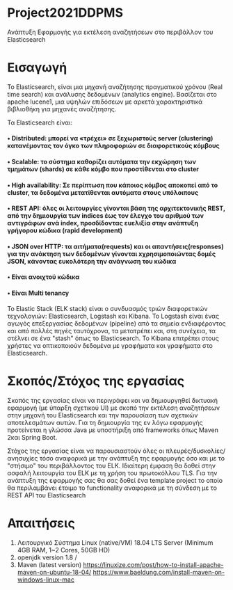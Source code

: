 # Project2021DDPMS
Ανάπτυξη Εφαρμογής για εκτέλεση αναζητήσεων στο περιβάλλον του Elasticsearch

# Εισαγωγή

To Elasticsearch, είναι μια μηχανή αναζήτησης πραγματικού χρόνου (Real time search) και ανάλυσης δεδομένων (analytics engine). Βασίζεται στο apache lucene1, μια υψηλών επιδόσεων με αρκετά χαρακτηριστικά βιβλιοθήκη για μηχανές αναζήτησης.

Τα Elasticsearch είναι:
  #### • Distributed: μπορεί να «τρέχει» σε ξεχωριστούς server (clustering) κατανέμοντας τον όγκο των πληροφοριών σε διαφορετικούς κόμβους
  #### • Scalable: το σύστημα καθορίζει αυτόματα την εκχώρηση των τμημάτων (shards) σε κάθε κόμβο που προστίθενται στο cluster
  #### • High availability: Σε περίπτωση που κάποιος κόμβος αποκοπεί από το cluster, τα δεδομένα μετατίθενται αυτόματα στους υπόλοιπους
  #### • REST API: όλες οι λειτουργίες γίνονται βάση της αρχιτεκτονικής REST, από την δημιουργία των indices έως τον έλεγχο του αριθμού των αντιγράφων ανά index, προσδίδοντας ευελιξία στην ανάπτυξη γρήγορου κώδικα (rapid development)
  #### • JSON over HTTP: τα αιτήματα(requests) και οι απαντήσεις(responses) για την ανάκτηση των δεδομένων γίνονται xχρησιμοποιώντας δομές JSON, κάνοντας ευκολότερη την ανάγνωση του κώδικα
  #### • Είναι ανοιχτού κώδικα
  #### • Είναι Multi tenancy

Το Elastic Stack (ELK stack) είναι ο συνδυασμός τριών διαφορετικών τεχνολογιών: Elasticsearch, Logstash και Kibana. Το Logstash είναι ένας αγωγός επεξεργασίας δεδομένων (pipeline) από τα σημεία ενδιαφέροντος και από πολλές πηγές ταυτόχρονα, τα μετατρέπει και, στη συνέχεια, τα στέλνει σε ένα "stash" όπως το Elasticsearch. Το Kibana επιτρέπει στους χρήστες να οπτικοποιούν δεδομένα με γραφήματα και γραφήματα στο Elasticsearch.

# Σκοπός/Στόχος της εργασίας

Σκοπός της εργασίας είναι να περιγράφει και να δημιουργηθεί δικτυακή εφαρμογή (με ύπαρξη σχετικού UI) με σκοπό την εκτέλεση αναζητήσεων στην μηχανή του Elasticsearch και την παρουσίαση των σχετικών αποτελεσμάτων αυτών. Για τη δημιουργία της εν λόγω εφαρμογής προτείνεται η γλώσσα Java με υποστήριξη από frameworks όπως Maven 2και Spring Boot.

Στόχος της εργασίας είναι να παρουσιαστούν όλες οι πλευρές/δυσκολίες/ανησυχίες τόσο αναφορικά με την ανάπτυξη της εφαρμογής όσο και με το "στήσιμο" του περιβάλλοντος του ELK. Ιδιαίτερη έμφαση θα δοθεί στην ασφαλή λειτουργία του ELK με τη χρήση του πρωτοκόλλου TLS. Για την ανάπτυξη της εφαρμογής σας θα σας δοθεί ένα template project το οποίο θα περιλαμβάνει έτοιμο το functionality αναφορικά με τη σύνδεση με το REST API του Elasticsearch

# Απαιτήσεις
1. Λειτουργικό Σύστημα Linux (native/VM) 18.04 LTS Server (Minimum 4GB RAM, 1~2 Cores, 50GB HD)
2. openjdk version 1.8 / 
3. Maven (latest version)
    https://linuxize.com/post/how-to-install-apache-maven-on-ubuntu-18-04/
    https://www.baeldung.com/install-maven-on-windows-linux-mac
    
